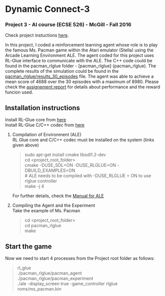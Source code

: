 # Dynamic Connect-3


### Project 3 - AI course (ECSE 526) - McGill - Fall 2016
Check project instuctions [here](http://www.cim.mcgill.ca/~jer/courses/ai/as3).
  
In this project, I coded a reinforcement learning agent whose role is to play the famous Ms. Pacman game  within the Atari emulator (Stella) using the Arcade Learning Environment ALE. The agent coded for this project uses RL-Glue interface to communicate with the ALE. The C++ code could be found in the pacman_rlglue folder - [pacman_rlglue] (pacman_rlglue).
The complete results of the simulation could be found in the [pacman_rlglue/results_30_episodes](results_30_episodes.txt) file.
The agent was able to achieve a mean score of 4688 over the 30 episodes with a maximum of 8980.
Please check the [assignement report](ASSIGNMENT_3_REPORT.pdf) for details about performance and the reward funcion used.
 
  
## Installation instructions

Install RL-Glue core from [here](https://code.google.com/archive/p/rl-glue-ext/wikis/RLGlueCore.wiki)  
Install RL-Glue C/C++ codec from [here](https://code.google.com/archive/p/rl-glue-ext/wikis/CandCPP.wiki)  
  
1) Compilation of Environment (ALE)  
   RL Glue core and C/C++ codec must be installed on the system (links given above)  
   > sudo apt-get install cmake libsdl1.2-dev  
   > cd \<project_root_folder\>  
   > cmake -DUSE_SDL=ON -DUSE_RLGLUE=ON -DBUILD_EXAMPLES=ON  
   > \# ALE needs to be compiled with -DUSE_RLGLUE = ON to use rlglue controller  
   > make -j 4  
   
   For further details, check the [Manual for ALE](doc/manual/manual.pdf)
  
2) Compiling the Agent and the Experiment  
   Take the example of Ms. Pacman  
   > cd \<project_root_folder\>  
   > cd pacman_rlglue  
   > make 
  
 ## Start the game
   
   Now we need to start 4 processes from the Project root folder as follows:  
   > rl_glue  
   > ./pacman_rlglue/pacman_agent  
   > ./pacman_rlglue/pacman_experiment  
   > ./ale -display_screen true -game_controller rlglue roms/ms_pacman.bin  


